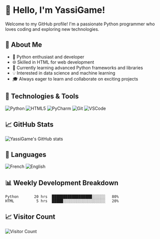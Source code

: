 # 👋 Hello, I'm YassiGame!

Welcome to my GitHub profile! I'm a passionate Python programmer who loves coding and exploring new technologies.

## 🚀 About Me

- 🐍 Python enthusiast and developer
- 🌐 Skilled in HTML for web development
- 🌱 Currently learning advanced Python frameworks and libraries
- 💡 Interested in data science and machine learning
- 🎓 Always eager to learn and collaborate on exciting projects

## 🔧 Technologies & Tools

![Python](https://img.shields.io/badge/Code-Python-3776AB?style=for-the-badge&logo=python&logoColor=white)
![HTML5](https://img.shields.io/badge/Code-HTML5-E34F26?style=for-the-badge&logo=html5&logoColor=white)
![PyCharm](https://img.shields.io/badge/IDE-PyCharm-000000?style=for-the-badge&logo=pycharm&logoColor=white)
![Git](https://img.shields.io/badge/Version_Control-Git-F05032?style=for-the-badge&logo=git&logoColor=white)
![VSCode](https://img.shields.io/badge/Editor-VS_Code-007ACC?style=for-the-badge&logo=visual-studio-code&logoColor=white)

## 📈 GitHub Stats

![YassiGame's GitHub stats](https://github-readme-stats.vercel.app/api?username=YassiGame&show_icons=true&theme=radical)

## 💬 Languages

![French](https://img.shields.io/badge/French-Native-1f425f?style=flat-square)
![English](https://img.shields.io/badge/English-Fluent-1f425f?style=flat-square)

## 📊 Weekly Development Breakdown

<!--START_SECTION:waka-->
```text
Python       20 hrs  ██████████████████░░░░░░   80%
HTML          5 hrs  █████░░░░░░░░░░░░░░░░░░░   20%
```
<!--END_SECTION:waka-->

## 📈 Visitor Count

![Visitor Count](https://komarev.com/ghpvc/?username=YassiGame&color=blue&style=flat-square)
